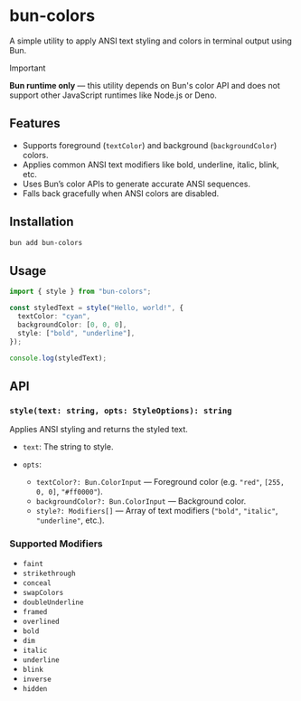 # bun-colors

A simple utility to apply ANSI text styling and colors in terminal output using Bun.

> [!IMPORTANT]  
> **Bun runtime only** — this utility depends on Bun's color API and does not support other JavaScript runtimes like Node.js or Deno.

## Features

- Supports foreground (`textColor`) and background (`backgroundColor`) colors.
- Applies common ANSI text modifiers like bold, underline, italic, blink, etc.
- Uses Bun’s color APIs to generate accurate ANSI sequences.
- Falls back gracefully when ANSI colors are disabled.

## Installation

```bash
bun add bun-colors
```

## Usage

```ts
import { style } from "bun-colors";

const styledText = style("Hello, world!", {
  textColor: "cyan",
  backgroundColor: [0, 0, 0],
  style: ["bold", "underline"],
});

console.log(styledText);
```

## API

### `style(text: string, opts: StyleOptions): string`

Applies ANSI styling and returns the styled text.

- `text`: The string to style.
- `opts`:

  - `textColor?: Bun.ColorInput` — Foreground color (e.g. `"red"`, `[255, 0, 0]`, `"#ff0000"`).
  - `backgroundColor?: Bun.ColorInput` — Background color.
  - `style?: Modifiers[]` — Array of text modifiers (`"bold"`, `"italic"`, `"underline"`, etc.).

### Supported Modifiers

- `faint`
- `strikethrough`
- `conceal`
- `swapColors`
- `doubleUnderline`
- `framed`
- `overlined`
- `bold`
- `dim`
- `italic`
- `underline`
- `blink`
- `inverse`
- `hidden`
